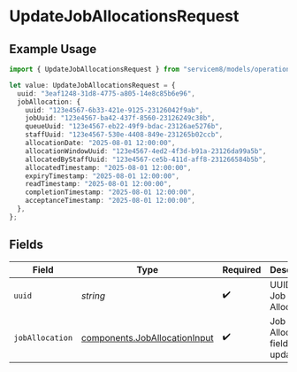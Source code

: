 # UpdateJobAllocationsRequest

## Example Usage

```typescript
import { UpdateJobAllocationsRequest } from "servicem8/models/operations";

let value: UpdateJobAllocationsRequest = {
  uuid: "3eaf1248-31d8-4775-a805-14e8c85b6e96",
  jobAllocation: {
    uuid: "123e4567-6b33-421e-9125-23126042f9ab",
    jobUuid: "123e4567-ba42-437f-8560-23126249c38b",
    queueUuid: "123e4567-eb22-49f9-bdac-23126ae5276b",
    staffUuid: "123e4567-530e-4408-849e-231265b02ccb",
    allocationDate: "2025-08-01 12:00:00",
    allocationWindowUuid: "123e4567-4ed2-4f3d-b91a-23126da99a5b",
    allocatedByStaffUuid: "123e4567-ce5b-411d-aff8-231266584b5b",
    allocatedTimestamp: "2025-08-01 12:00:00",
    expiryTimestamp: "2025-08-01 12:00:00",
    readTimestamp: "2025-08-01 12:00:00",
    completionTimestamp: "2025-08-01 12:00:00",
    acceptanceTimestamp: "2025-08-01 12:00:00",
  },
};
```

## Fields

| Field                                                                          | Type                                                                           | Required                                                                       | Description                                                                    |
| ------------------------------------------------------------------------------ | ------------------------------------------------------------------------------ | ------------------------------------------------------------------------------ | ------------------------------------------------------------------------------ |
| `uuid`                                                                         | *string*                                                                       | :heavy_check_mark:                                                             | UUID of the Job Allocation                                                     |
| `jobAllocation`                                                                | [components.JobAllocationInput](../../models/components/joballocationinput.md) | :heavy_check_mark:                                                             | Job Allocation fields to update                                                |